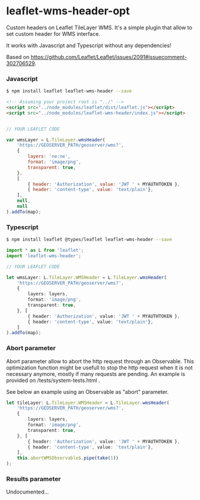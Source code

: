 # leaflet-wms-header-opt
Custom headers on Leaflet TileLayer WMS.
It's a simple plugin that allow to set custom header for WMS interface.

It works with Javascript and Typescript without any dependencies!

Based on https://github.com/Leaflet/Leaflet/issues/2091#issuecomment-302706529.

### Javascript
```sh
$ npm install leaflet leaflet-wms-header --save
```

```html
<!-- Assuming your project root is "../" -->
<script src="../node_modules/leaflet/dist/leaflet.js"></script> 
<script src="../node_modules/leaflet-wms-header/index.js"></script> 
```

```js

// YOUR LEAFLET CODE

var wmsLayer = L.TileLayer.wmsHeader(
    'https://GEOSERVER_PATH/geoserver/wms?',
    {
        layers: 'ne:ne',
        format: 'image/png',
        transparent: true,
    },
    [
        { header: 'Authorization', value: 'JWT ' + MYAUTHTOKEN },
        { header: 'content-type', value: 'text/plain'},
    ],
    null,
    null
).addTo(map);
```

### Typescript
```sh
$ npm install leaflet @types/leaflet leaflet-wms-header --save
```
```ts
import * as L from 'leaflet';
import 'leaflet-wms-header';

// YOUR LEAFLET CODE

let wmsLayer: L.TileLayer.WMSHeader = L.TileLayer.wmsHeader(
    'https://GEOSERVER_PATH/geoserver/wms?',
    {
        layers: layers,
        format: 'image/png',
        transparent: true,
    }, [
        { header: 'Authorization', value: 'JWT ' + MYAUTHTOKEN },
        { header: 'content-type', value: 'text/plain'},
    ]
).addTo(map);
```

### Abort parameter

Abort parameter allow to abort the http request through an Observable. This optimization function might be usefull to stop the http request when it is not necessary anymore, mostly if many requests are pending. An example is provided on /tests/system-tests.html .

See below an example using an Observable as "abort" parameter.

```ts
let tileLayer: L.TileLayer.WMSHeader = L.TileLayer.wmsHeader(
    'https://GEOSERVER_PATH/geoserver/wms?',
    {
        layers: layers,
        format: 'image/png',
        transparent: true,
    }, [
        { header: 'Authorization', value: 'JWT ' + MYAUTHTOKEN },
        { header: 'content-type', value: 'text/plain'},
    ],
    this.abortWMSObservable$.pipe(take(1))
);
```

### Results parameter

Undocumented...
